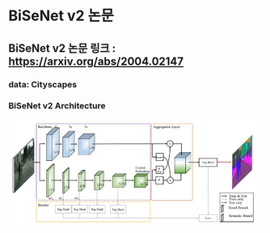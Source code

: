 # BiSeNet v2 논문 
## BiSeNet v2 논문 링크 : https://arxiv.org/abs/2004.02147  
### data: Cityscapes  
### BiSeNet v2 Architecture  
<img src = "https://github.com/Sangh0/Segmentation/blob/main/BiSeNet%20v2/figure/figure3.JPG?raw=true">
